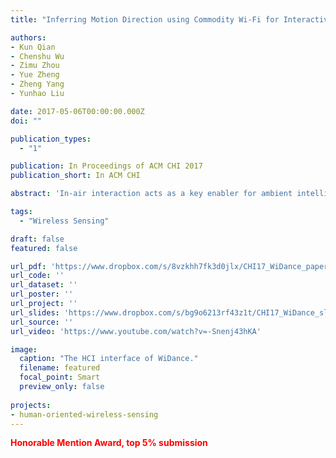 ```yaml
---
title: "Inferring Motion Direction using Commodity Wi-Fi for Interactive Exergames"

authors:
- Kun Qian
- Chenshu Wu
- Zimu Zhou
- Yue Zheng
- Zheng Yang
- Yunhao Liu

date: 2017-05-06T00:00:00.000Z
doi: ""

publication_types:
  - "1"

publication: In Proceedings of ACM CHI 2017
publication_short: In ACM CHI

abstract: 'In-air interaction acts as a key enabler for ambient intelligence and augmented reality. As an increasing popular example, exergames, and the alike gesture recognition applications, have attracted extensive research in designing accurate, pervasive and low-cost user interfaces. Recent advances in wireless sensing show promise for a ubiquitous gesture-based interaction interface with Wi-Fi. In this work, we extract complete information of motion-induced Doppler shifts with only commodity Wi-Fi. The key insight is to harness antenna diversity to carefully eliminate random phase shifts while retaining relevant Doppler shifts. We further correlate Doppler shifts with motion directions, and propose a light-weight pipeline to detect, segment, and recognize motions without training. On this basis, we present WiDance, a Wi-Fi-based user interface, which we utilize to design and prototype a contactless dance-pad exergame. Experimental results in typical indoor environment demonstrate a superior performance with an accuracy of 92%, remarkably outperforming prior approaches.'

tags:
  - "Wireless Sensing"

draft: false
featured: false

url_pdf: 'https://www.dropbox.com/s/8vzkhh7fk3d0jlx/CHI17_WiDance_paper.pdf?dl=0'
url_code: ''
url_dataset: ''
url_poster: ''
url_project: ''
url_slides: 'https://www.dropbox.com/s/bg9o6213rf43z1t/CHI17_WiDance_slides.pptx?dl=0'
url_source: ''
url_video: 'https://www.youtube.com/watch?v=-Snenj43hKA'

image:
  caption: "The HCI interface of WiDance."
  filename: featured
  focal_point: Smart
  preview_only: false
  
projects:
- human-oriented-wireless-sensing
---
```

<span style="color:red"><strong>Honorable Mention Award, top 5% submission</strong></span>
